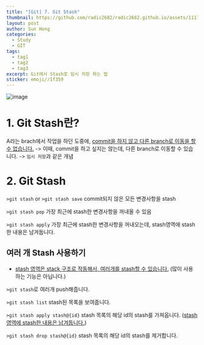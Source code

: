 ```yaml
---
title: "[Git] 7. Git Stash"
thumbnail: https://github.com/radic2682/radic2682.github.io/assets/11177959/084abfc0-21a4-44ee-af50-ac38977568c3
layout: post
author: Sun Hong
categories:
  - Study
  - GIT
tags:
  - tag1
  - tag2
  - tag3
excerpt: Git에서 Stash로 임시 저장 하는 법
sticker: emoji//1f359
---
```

![image](https://github.com/radic2682/radic2682.github.io/assets/11177959/084abfc0-21a4-44ee-af50-ac38977568c3)

# 1. Git Stash란?

A라는 brach에서 작업을 하던 도중에, <u>commit을 하지 않고 다른 branch로 이동을 할 수 없습니다.</u>
-> 이때, commit을 하고 싶지는 않는데, 다른 branch로 이동할 수 있습니다.
-> `임시 저장`과 같은 개념

# 2. Git Stash

`>git stash` or `>git stash save`
commit되지 않은 모든 변경사항을 stash

`>git stash pop`
가장 최근에 stash한 변경사항을 꺼내올 수 있음

`>git stash apply`
가장 최근에 stash한 변경사항을 꺼내오는데, stash영역에 stash한 내용은 남겨둡니다.

## 여러 개 Stash 사용하기

* <u>stash 영역은 stack 구조로 작동해서, 여러개를 stash할 수 있습니다.</u>
(많이 사용하는 기능은 아닙니다.)

`>git stash`로 여러개 push해줍니다.

`>git stash list` stash된 목록을 보여줍니다.

`>git stash apply stash@{id}`
stash 목록의 해당 id의 stash를 가져옵니다. (<u>stash영역에 stash한 내용은 남겨둡니다.</u>)

`>git stash drop stash@{id}`
stash 목록의 해당 id의 stash를 제거합니다.
